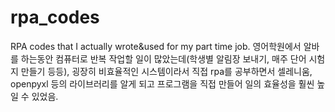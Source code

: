 # rpa_codes
RPA codes that I actually wrote&amp;used for my part time job.
영어학원에서 알바를 하는동안 컴퓨터로 반복 작업할 일이 많았는데(학생별 알림장 보내기, 매주 단어 시험지 만들기 등등), 굉장히 비효율적인 시스템이라서 
직접 rpa를 공부하면서 셀레니움, openpyxl 등의 라이브러리를 알게 되고 프로그램을 직접 만들어 일의 효율성을 훨씬 높일 수 있었음.
